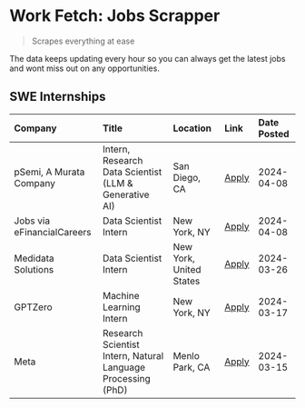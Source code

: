 # Work Fetch: Jobs Scrapper
> Scrapes everything at ease

The data keeps updating every hour so you can always get the latest jobs and wont miss out on any opportunities.

## SWE Internships
<!--START_SECTION:workfetch-->
| Company                    | Title                                                        | Location                | Link                                                                                                                                                                                                                                                                         | Date Posted   |
|:---------------------------|:-------------------------------------------------------------|:------------------------|:-----------------------------------------------------------------------------------------------------------------------------------------------------------------------------------------------------------------------------------------------------------------------------|:--------------|
| pSemi, A Murata Company    | Intern, Research Data Scientist (LLM & Generative AI)        | San Diego, CA           | [Apply](https://www.linkedin.com/jobs/view/intern-research-data-scientist-llm-generative-ai-at-psemi-a-murata-company-3887074168?position=9&pageNum=0&refId=g3whQaKv4jOTZd%2FXrV6O6Q%3D%3D&trackingId=CC5u88vSqofULIm2aBx3dg%3D%3D&trk=public_jobs_jserp-result_search-card) | 2024-04-08    |
| Jobs via eFinancialCareers | Data Scientist Intern                                        | New York, NY            | [Apply](https://www.linkedin.com/jobs/view/data-scientist-intern-at-jobs-via-efinancialcareers-3889851180?position=10&pageNum=0&refId=g3whQaKv4jOTZd%2FXrV6O6Q%3D%3D&trackingId=jEdhtL2tMZOnNoRnom0N7Q%3D%3D&trk=public_jobs_jserp-result_search-card)                       | 2024-04-08    |
| Medidata Solutions         | Data Scientist Intern                                        | New York, United States | [Apply](https://www.linkedin.com/jobs/view/data-scientist-intern-at-medidata-solutions-3810253704?position=8&pageNum=0&refId=g3whQaKv4jOTZd%2FXrV6O6Q%3D%3D&trackingId=9qB2kLUv06uojMtuHPtO1g%3D%3D&trk=public_jobs_jserp-result_search-card)                                | 2024-03-26    |
| GPTZero                    | Machine Learning Intern                                      | New York, NY            | [Apply](https://www.linkedin.com/jobs/view/machine-learning-intern-at-gptzero-3860723963?position=7&pageNum=0&refId=g3whQaKv4jOTZd%2FXrV6O6Q%3D%3D&trackingId=39GtSroVF38HHtQYI%2BkyUg%3D%3D&trk=public_jobs_jserp-result_search-card)                                       | 2024-03-17    |
| Meta                       | Research Scientist Intern, Natural Language Processing (PhD) | Menlo Park, CA          | [Apply](https://www.linkedin.com/jobs/view/research-scientist-intern-natural-language-processing-phd-at-meta-3858718375?position=6&pageNum=0&refId=g3whQaKv4jOTZd%2FXrV6O6Q%3D%3D&trackingId=JN8ABeCkoHxZp0hfdPz%2Ffw%3D%3D&trk=public_jobs_jserp-result_search-card)        | 2024-03-15    |
<!--END_SECTION:workfetch-->
